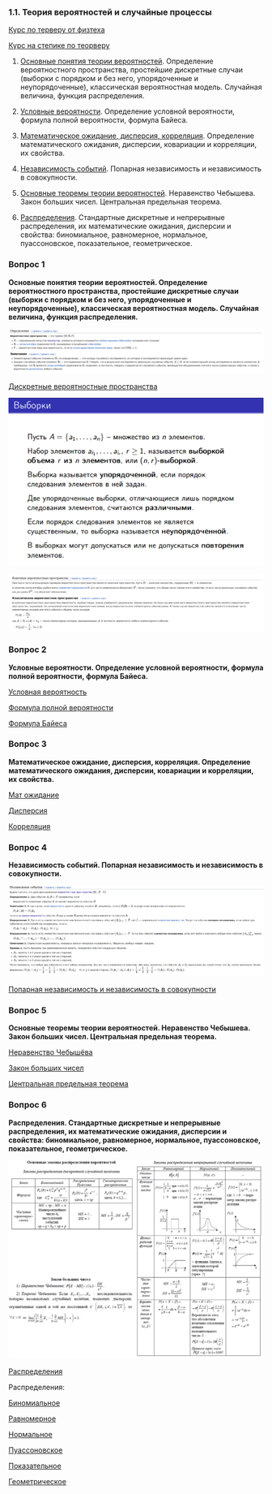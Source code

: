 ### 1.1. Теория вероятностей и случайные процессы

[Курс по терверу от физтеха](https://www.coursera.org/learn/probability-theory-basics/home/info)

[Курс на степике по теорверу](https://stepik.org/course/3089/promo)

1. [Основные понятия теории вероятностей](#вопрос-1). Определение вероятностного пространства, простейшие дискретные случаи (выборки с порядком и без него, упорядоченные и неупорядоченные), классическая вероятностная модель. Случайная величина, функция распределения.

2. [Условные вероятности](#вопрос-2). Определение условной вероятности, формула полной вероятности, формула Байеса.

3. [Математическое ожидание, дисперсия, корреляция](#вопрос-3). Определение математического ожидания, дисперсии, ковариации и корреляции, их свойства.

4. [Независимость событий](#вопрос-4). Попарная независимость и независимость в совокупности.

5. [Основные теоремы теории вероятностей](#вопрос-5). Неравенство Чебышева. Закон больших чисел. Центральная предельная теорема.

6. [Распределения](#вопрос-6). Стандартные дискретные и непрерывные распределения, их математические ожидания, дисперсии и свойства: биномиальное, равномерное, нормальное, пуассоновское, показательное, геометрическое.

### Вопрос 1

**Основные понятия теории вероятностей. Определение вероятностного пространства, простейшие дискретные случаи (выборки с порядком и без него, упорядоченные и неупорядоченные), классическая вероятностная модель. Случайная величина, функция распределения.**

![teorver01.png](img/teorver01.png)

[Дискретные вероятностные пространства](http://www.machinelearning.ru/wiki/index.php?title=%D0%92%D0%B5%D1%80%D0%BE%D1%8F%D1%82%D0%BD%D0%BE%D1%81%D1%82%D0%BD%D0%BE%D0%B5_%D0%BF%D1%80%D0%BE%D1%81%D1%82%D1%80%D0%B0%D0%BD%D1%81%D1%82%D0%B2%D0%BE#.D0.94.D0.B8.D1.81.D0.BA.D1.80.D0.B5.D1.82.D0.BD.D1.8B.D0.B5_.D0.B2.D0.B5.D1.80.D0.BE.D1.8F.D1.82.D0.BD.D0.BE.D1.81.D1.82.D0.BD.D1.8B.D0.B5_.D0.BF.D1.80.D0.BE.D1.81.D1.82.D1.80.D0.B0.D0.BD.D1.81.D1.82.D0.B2.D0.B0)

![teorver01_2.png](img/teorver01_2.png)

![teorver01_3.png](img/teorver01_3.png)

### Вопрос 2

**Условные вероятности. Определение условной вероятности, формула полной вероятности, формула Байеса.**

[Условная вероятность](https://neerc.ifmo.ru/wiki/index.php?title=%D0%A3%D1%81%D0%BB%D0%BE%D0%B2%D0%BD%D0%B0%D1%8F_%D0%B2%D0%B5%D1%80%D0%BE%D1%8F%D1%82%D0%BD%D0%BE%D1%81%D1%82%D1%8C)

[Формула полной вероятности](https://neerc.ifmo.ru/wiki/index.php?title=%D0%A4%D0%BE%D1%80%D0%BC%D1%83%D0%BB%D0%B0_%D0%BF%D0%BE%D0%BB%D0%BD%D0%BE%D0%B9_%D0%B2%D0%B5%D1%80%D0%BE%D1%8F%D1%82%D0%BD%D0%BE%D1%81%D1%82%D0%B8)

[Формула Байеса](https://neerc.ifmo.ru/wiki/index.php?title=%D0%A4%D0%BE%D1%80%D0%BC%D1%83%D0%BB%D0%B0_%D0%91%D0%B0%D0%B9%D0%B5%D1%81%D0%B0)

### Вопрос 3

**Математическое ожидание, дисперсия, корреляция. Определение математического ожидания, дисперсии, ковариации и корреляции, их свойства.**

[Мат ожидание](https://neerc.ifmo.ru/wiki/index.php?title=%D0%9C%D0%B0%D1%82%D0%B5%D0%BC%D0%B0%D1%82%D0%B8%D1%87%D0%B5%D1%81%D0%BA%D0%BE%D0%B5_%D0%BE%D0%B6%D0%B8%D0%B4%D0%B0%D0%BD%D0%B8%D0%B5_%D1%81%D0%BB%D1%83%D1%87%D0%B0%D0%B9%D0%BD%D0%BE%D0%B9_%D0%B2%D0%B5%D0%BB%D0%B8%D1%87%D0%B8%D0%BD%D1%8B)

[Дисперсия](https://neerc.ifmo.ru/wiki/index.php?title=%D0%94%D0%B8%D1%81%D0%BF%D0%B5%D1%80%D1%81%D0%B8%D1%8F_%D1%81%D0%BB%D1%83%D1%87%D0%B0%D0%B9%D0%BD%D0%BE%D0%B9_%D0%B2%D0%B5%D0%BB%D0%B8%D1%87%D0%B8%D0%BD%D1%8B)

[Корреляция](https://neerc.ifmo.ru/wiki/index.php?title=%D0%9A%D0%BE%D1%80%D1%80%D0%B5%D0%BB%D1%8F%D1%86%D0%B8%D1%8F_%D1%81%D0%BB%D1%83%D1%87%D0%B0%D0%B9%D0%BD%D1%8B%D1%85_%D0%B2%D0%B5%D0%BB%D0%B8%D1%87%D0%B8%D0%BD)

### Вопрос 4

**Независимость событий. Попарная независимость и независимость в совокупности.**

![teorver04.png](img/teorver04.png)

[Попарная независимость и независимость в совокупности](https://ru.wikipedia.org/wiki/%D0%9F%D0%BE%D0%BF%D0%B0%D1%80%D0%BD%D0%B0%D1%8F_%D0%BD%D0%B5%D0%B7%D0%B0%D0%B2%D0%B8%D1%81%D0%B8%D0%BC%D0%BE%D1%81%D1%82%D1%8C)

### Вопрос 5

**Основные теоремы теории вероятностей. Неравенство Чебышева. Закон больших чисел. Центральная предельная теорема.**

[Неравенство Чебышёва](https://neerc.ifmo.ru/wiki/index.php?title=%D0%9D%D0%B5%D1%80%D0%B0%D0%B2%D0%B5%D0%BD%D1%81%D1%82%D0%B2%D0%BE_%D0%9C%D0%B0%D1%80%D0%BA%D0%BE%D0%B2%D0%B0)

[Закон больших чисел](https://ru.wikipedia.org/wiki/%D0%97%D0%B0%D0%BA%D0%BE%D0%BD_%D0%B1%D0%BE%D0%BB%D1%8C%D1%88%D0%B8%D1%85_%D1%87%D0%B8%D1%81%D0%B5%D0%BB)

[Центральная предельная теорема](https://ru.wikipedia.org/wiki/%D0%A6%D0%B5%D0%BD%D1%82%D1%80%D0%B0%D0%BB%D1%8C%D0%BD%D0%B0%D1%8F_%D0%BF%D1%80%D0%B5%D0%B4%D0%B5%D0%BB%D1%8C%D0%BD%D0%B0%D1%8F_%D1%82%D0%B5%D0%BE%D1%80%D0%B5%D0%BC%D0%B0)

### Вопрос 6

**Распределения. Стандартные дискретные и непрерывные распределения, их математические ожидания, дисперсии и свойства: биномиальное, равномерное, нормальное, пуассоновское, показательное, геометрическое.**

![teorver06.jpg](img/teorver06.jpg)

[Распределения](https://ru.wikipedia.org/wiki/%D0%A0%D0%B0%D1%81%D0%BF%D1%80%D0%B5%D0%B4%D0%B5%D0%BB%D0%B5%D0%BD%D0%B8%D0%B5_%D0%B2%D0%B5%D1%80%D0%BE%D1%8F%D1%82%D0%BD%D0%BE%D1%81%D1%82%D0%B5%D0%B9)

Распределения:

[Биномиальное](http://mathprofi.ru/binomialnoe_raspredelenie_veroyatnostei.html)

[Равномерное](http://mathprofi.ru/ravnomernoe_raspredelenie_veroyatnostei.html)

[Нормальное](http://mathprofi.ru/normalnoe_raspredelenie_veroyatnostei.html)

[Пуассоновское](http://mathprofi.ru/raspredelenie_i_formula_puassona.html)

[Показательное](http://mathprofi.ru/pokazatelnoe_raspredelenie_veroyatnostei.html)

[Геометрическое](http://mathprofi.ru/geometricheskoe_raspredelenie_veroyatnostei.html)
